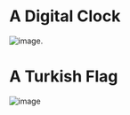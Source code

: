 <h1> A Digital Clock </h1> 

![image](https://github.com/Gadaffi508/Visual-Programming/assets/121219831/7e4733de-c9af-4f1a-b666-ad7ecc9f8481).

<h1>  A Turkish Flag </h1> 

![image](https://github.com/Gadaffi508/Visual-Programming/assets/121219831/d96a9405-9f1d-4664-accb-ef2b868fc389)
